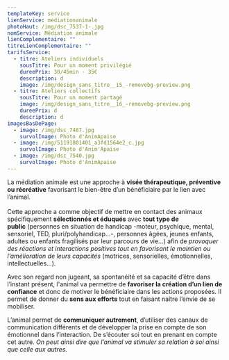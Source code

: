 ```yaml
---
templateKey: service
lienService: mediationanimale
photoHaut: /img/dsc_7537-1-.jpg
nomService: Médiation animale
lienComplementaire: ""
titreLienComplementaire: ""
tarifsService:
  - titre: Ateliers individuels
    sousTitre: Pour un moment privilégié
    dureePrix: 30/45min - 35€
    description: d
    image: /img/design_sans_titre__15_-removebg-preview.png
  - titre: Ateliers collectifs
    sousTitre: Pour un moment partagé
    image: /img/design_sans_titre__16_-removebg-preview.png
    dureePrix: d
    description: d
imagesBasDePage:
  - image: /img/dsc_7487.jpg
    survolImage: Photo d'AnimApaise
  - image: /img/51191801401_a3fd1564e2_c.jpg
    survolImage: Photo d'Anim'Apaise
  - image: /img/dsc_7540.jpg
    survolImage: Photo d'AnimApaise
---
```

La médiation animale est une approche à **visée thérapeutique, préventive ou récréative** favorisant le bien-être d’un bénéficiaire par le lien avec l’animal.\
\
Cette approche a comme objectif de mettre en contact des animaux spécifiquement **sélectionnés et éduqués** avec **tout type de public** (personnes en situation de handicap -moteur, psychique, mental, sensoriel, TED, pluri/polyhandicap...-, personnes âgées, jeunes enfants, adultes ou enfants fragilisés par leur parcours de vie...) afin de *provoquer des réactions et interactions positives tout en favorisant le maintien ou l’amélioration de leurs capacités* (motrices, sensorielles, émotionnelles, intellectuelles…).

Avec son regard non jugeant, sa spontanéité et sa capacité d’être dans l’instant présent, l'animal va permettre de **favoriser la création d’un lien de confiance** et donc de motiver le bénéficiaire dans les actions proposées. Il permet de donner du **sens aux efforts** tout en faisant naître l’envie de se mobiliser.

L’animal permet de **communiquer autrement**, d’utiliser des canaux de communication différents et de développer la prise en compte de son émotionnel dans l’interaction. De s’écouter soi tout en prenant en compte cet autre. *On peut ainsi dire que l’animal va stimuler sa relation à soi ainsi que celle aux autres.*
